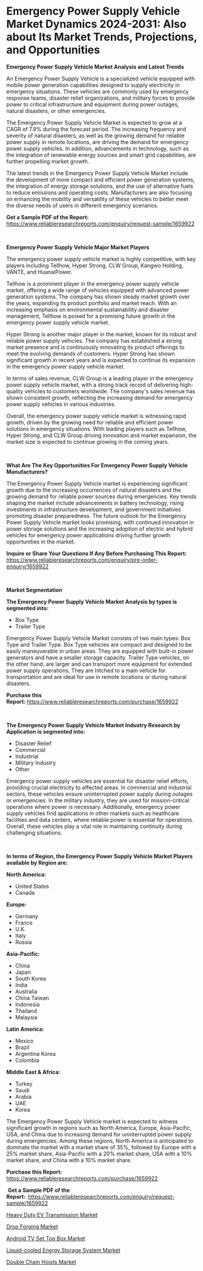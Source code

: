 <p><h1>Emergency Power Supply Vehicle Market Dynamics 2024-2031: Also about Its Market Trends, Projections, and Opportunities</h1></p><p><strong>Emergency Power Supply Vehicle Market Analysis and Latest Trends</strong></p>
<p><p>An Emergency Power Supply Vehicle is a specialized vehicle equipped with mobile power generation capabilities designed to supply electricity in emergency situations. These vehicles are commonly used by emergency response teams, disaster relief organizations, and military forces to provide power to critical infrastructure and equipment during power outages, natural disasters, or other emergencies.</p><p>The Emergency Power Supply Vehicle Market is expected to grow at a CAGR of 7.9% during the forecast period. The increasing frequency and severity of natural disasters, as well as the growing demand for reliable power supply in remote locations, are driving the demand for emergency power supply vehicles. In addition, advancements in technology, such as the integration of renewable energy sources and smart grid capabilities, are further propelling market growth.</p><p>The latest trends in the Emergency Power Supply Vehicle Market include the development of more compact and efficient power generation systems, the integration of energy storage solutions, and the use of alternative fuels to reduce emissions and operating costs. Manufacturers are also focusing on enhancing the mobility and versatility of these vehicles to better meet the diverse needs of users in different emergency scenarios.</p></p>
<p><strong>Get a Sample PDF of the Report:&nbsp;</strong> <a href="https://www.reliableresearchreports.com/enquiry/request-sample/1659922">https://www.reliableresearchreports.com/enquiry/request-sample/1659922</a></p>
<p>&nbsp;</p>
<p><strong>Emergency Power Supply Vehicle Major Market Players</strong></p>
<p><p>The emergency power supply vehicle market is highly competitive, with key players including Tellhow, Hyper Strong, CLW Group, Kangwo Holding, VANTE, and HuanaiPower.</p><p>Tellhow is a prominent player in the emergency power supply vehicle market, offering a wide range of vehicles equipped with advanced power generation systems. The company has shown steady market growth over the years, expanding its product portfolio and market reach. With an increasing emphasis on environmental sustainability and disaster management, Tellhow is poised for a promising future growth in the emergency power supply vehicle market.</p><p>Hyper Strong is another major player in the market, known for its robust and reliable power supply vehicles. The company has established a strong market presence and is continuously innovating its product offerings to meet the evolving demands of customers. Hyper Strong has shown significant growth in recent years and is expected to continue its expansion in the emergency power supply vehicle market.</p><p>In terms of sales revenue, CLW Group is a leading player in the emergency power supply vehicle market, with a strong track record of delivering high-quality vehicles to customers worldwide. The company's sales revenue has shown consistent growth, reflecting the increasing demand for emergency power supply vehicles in various industries.</p><p>Overall, the emergency power supply vehicle market is witnessing rapid growth, driven by the growing need for reliable and efficient power solutions in emergency situations. With leading players such as Tellhow, Hyper Strong, and CLW Group driving innovation and market expansion, the market size is expected to continue growing in the coming years.</p></p>
<p>&nbsp;</p>
<p><strong>What Are The Key Opportunities For Emergency Power Supply Vehicle Manufacturers?</strong></p>
<p><p>The Emergency Power Supply Vehicle market is experiencing significant growth due to the increasing occurrences of natural disasters and the growing demand for reliable power sources during emergencies. Key trends shaping the market include advancements in battery technology, rising investments in infrastructure development, and government initiatives promoting disaster preparedness. The future outlook for the Emergency Power Supply Vehicle market looks promising, with continued innovation in power storage solutions and the increasing adoption of electric and hybrid vehicles for emergency power applications driving further growth opportunities in the market.</p></p>
<p><strong>Inquire or Share Your Questions If Any Before Purchasing This Report:</strong> <a href="https://www.reliableresearchreports.com/enquiry/pre-order-enquiry/1659922">https://www.reliableresearchreports.com/enquiry/pre-order-enquiry/1659922</a></p>
<p>&nbsp;</p>
<p><strong>Market Segmentation</strong></p>
<p><strong>The Emergency Power Supply Vehicle Market Analysis by types is segmented into:</strong></p>
<p><ul><li>Box Type</li><li>Trailer Type</li></ul></p>
<p><p>Emergency Power Supply Vehicle Market consists of two main types: Box Type and Trailer Type. Box Type vehicles are compact and designed to be easily maneuverable in urban areas. They are equipped with built-in power generators and have a smaller storage capacity. Trailer Type vehicles, on the other hand, are larger and can transport more equipment for extended power supply operations. They are hitched to a main vehicle for transportation and are ideal for use in remote locations or during natural disasters.</p></p>
<p><strong>Purchase this Report:&nbsp;</strong><a href="https://www.reliableresearchreports.com/purchase/1659922">https://www.reliableresearchreports.com/purchase/1659922</a></p>
<p>&nbsp;</p>
<p><strong>The Emergency Power Supply Vehicle Market Industry Research by Application is segmented into:</strong></p>
<p><ul><li>Disaster Relief</li><li>Commercial</li><li>Industrial</li><li>Military Industry</li><li>Other</li></ul></p>
<p><p>Emergency power supply vehicles are essential for disaster relief efforts, providing crucial electricity to affected areas. In commercial and industrial sectors, these vehicles ensure uninterrupted power supply during outages or emergencies. In the military industry, they are used for mission-critical operations where power is necessary. Additionally, emergency power supply vehicles find applications in other markets such as healthcare facilities and data centers, where reliable power is essential for operations. Overall, these vehicles play a vital role in maintaining continuity during challenging situations.</p></p>
<p>&nbsp;</p>
<p><strong>In terms of Region, the Emergency Power Supply Vehicle Market Players available by Region are:</strong></p>
<p>
    <p> <strong> North America: </strong>
        <ul>
            <li>United States</li>
            <li>Canada</li>
        </ul>
        </p> 
    <p> <strong> Europe: </strong>
        <ul>
            <li>Germany</li>
            <li>France</li>
            <li>U.K.</li>
            <li>Italy</li>
            <li>Russia</li>
        </ul>
        </p> 
    <p> <strong> Asia-Pacific: </strong>
        <ul>
            <li>China</li>
            <li>Japan</li>
            <li>South Korea</li>
            <li>India</li>
            <li>Australia</li>
            <li>China Taiwan</li>
            <li>Indonesia</li>
            <li>Thailand</li>
            <li>Malaysia</li>
        </ul>
        </p> 
    <p> <strong> Latin America: </strong>
        <ul>
            <li>Mexico</li>
            <li>Brazil</li>
            <li>Argentina Korea</li>
            <li>Colombia</li>
        </ul>
        </p> 
    <p> <strong> Middle East & Africa: </strong>
        <ul>
            <li>Turkey</li>
            <li>Saudi</li>
            <li>Arabia</li>
            <li>UAE</li>
            <li>Korea</li>
        </ul>
    </p>
    </p>
<p><p>The Emergency Power Supply Vehicle market is expected to witness significant growth in regions such as North America, Europe, Asia-Pacific, USA, and China due to increasing demand for uninterrupted power supply during emergencies. Among these regions, North America is anticipated to dominate the market with a market share of 35%, followed by Europe with a 25% market share, Asia-Pacific with a 20% market share, USA with a 10% market share, and China with a 10% market share.</p></p>
<p><strong>Purchase this Report: </strong><a href="https://www.reliableresearchreports.com/purchase/1659922">https://www.reliableresearchreports.com/purchase/1659922</a></p>
<p>&nbsp;<strong>Get a Sample PDF of the Report:&nbsp;&nbsp;</strong><a href="https://www.reliableresearchreports.com/enquiry/request-sample/1659922">https://www.reliableresearchreports.com/enquiry/request-sample/1659922</a></p>
<p><strong></strong></p>
<p><p><a href="https://github.com/wusalecollins540tpqoz/Market-Research-Report-List-1/blob/main/heavy-duty-ev-transmission-market.md">Heavy Duty EV Transmission Market</a></p><p><a href="https://view.publitas.com/reportprime-1/drop-forging-market-research-report-provides-critical-insights-that-can-help-shape-business-development-and-investment-strategies/">Drop Forging Market</a></p><p><a href="https://view.publitas.com/reportprime-1/android-tv-set-top-box-market-research-report-reveals-the-latest-trends-and-opportunities-of-this-market-for-period-from-2024-2031/">Android TV Set Top Box Market</a></p><p><a href="https://github.com/kathiaseamanalvaradovlprc2h/Market-Research-Report-List-1/blob/main/liquid-cooled-energy-storage-system-market.md">Liquid-cooled Energy Storage System Market</a></p><p><a href="https://lydian-appliance-61d.notion.site/Double-Chain-Hoists-Market-Offer-Valuable-Insights-into-Market-Size-Market-Share-Market-Trends-an-b7077fd59bc2418a9524d2597b7169e7">Double Chain Hoists Market</a></p></p>
